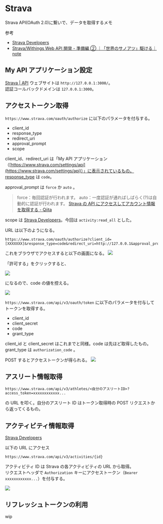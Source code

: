 # Strava

Strava API(OAuth 2.0)に繋いで、データを取得するメモ

参考

- [Strava Developers](https://developers.strava.com/docs/getting-started/)
- [Strava/Withings Web API 開発 \- 準備編 ② ｜「世界のサノアツ」駆ける｜ note](https://note.com/sanoatsu/n/n4d05a6f1cb2d)

## My API アプリケーション設定

[Strava \| API](https://www.strava.com/settings/api)
ウェブサイトは `http://127.0.0.1:3000/`。  
認証コールバックドメインは `127.0.0.1:3000`。

## アクセストークン取得

`https://www.strava.com/oauth/authorize` に以下のパラメータを付与する。

- client_id
- response_type
- redirect_uri
- approval_prompt
- scope

client_id、redirect_uri は「My API アプリケーション（[https://www.strava.com/settings/api](https://www.strava.com/settings/api)）」に表示されているもの。response_type は `code`。

approval_prompt は `force` か `auto` 。

> force：毎回認証が行われます。
> auto：一度認証が通ればしばらく(?)は自動的に認証が行われます。
> [Strava の API にアクセスしてアカウント情報を取得する \- Qiita](https://qiita.com/satodayo/items/d0077936aa16b6dfd4b7#1%E3%82%A2%E3%82%AF%E3%82%BB%E3%82%B9%E3%83%88%E3%83%BC%E3%82%AF%E3%83%B3%E3%81%AE%E5%8F%96%E5%BE%97)

scope は [Strava Developers](https://developers.strava.com/docs/oauth-updates/)。今回は `activity:read_all` とした。

URL は以下のようになる。

```
https://www.strava.com/oauth/authorize?client_id=[XXXXXXX]&response_type=code&redirect_uri=http://127.0.0.1&approval_prompt=auto&scope=activity:read_all
```

これをブラウザでアクセスすると以下の画面になる。
![](/stravaAPI.strava1.png)

「許可する」をクリックすると、

![](/stravaAPI.strava2.png)

になるので、code の値を控える。

![](/stravaAPI.strava3.png)

`https://www.strava.com/api/v3/oauth/token` に以下のパラメータを付与してトークンを取得する。

- client_id
- client_secret
- code
- grant_type

client_id と client_secret はこれまでと同様。code は先ほど取得したもの。grant_type は `authorization_code` 。

POST するとアクセストークンが得られる。
![](/stravaAPI.strava4.png)

## アスリート情報取得

```
https://www.strava.com/api/v3/athletes/<自分のアスリートID>?access_token=xxxxxxxxxxxx...
```

の URL を叩く。自分のアスリート ID はトークン取得時の POST リクエストから返ってくるもの。

## アクティビティ情報取得

[Strava Developers](http://developers.strava.com/docs/reference/#api-Activities-getActivityById)

以下の URL にアクセス

```
https://www.strava.com/api/v3/activities/{id}
```

アクティビティ ID は Strava の各アクティビティの URL から取得。  
リクエストヘッダで `Authorization` キーにアクセストークン（`Bearer xxxxxxxxxxxx...`）を付与する。

![](/stravaAPI.strava5.png)

## リフレッシュトークンの利用

wip

